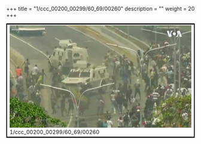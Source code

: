 +++
title = "1/ccc_00200_00299/60_69/00260"
description = ""
weight = 20
+++

<table style="border:2px solid black;max-width:800px;max-height:800px;" 
><tr><td>
<img class="center-fit-jpg"
src="/jpg_/aaa_20190430_NxaOmWaI8sI_00259.jpg">
1/ccc_00200_00299/60_69/00260
</img></td></tr></table>
